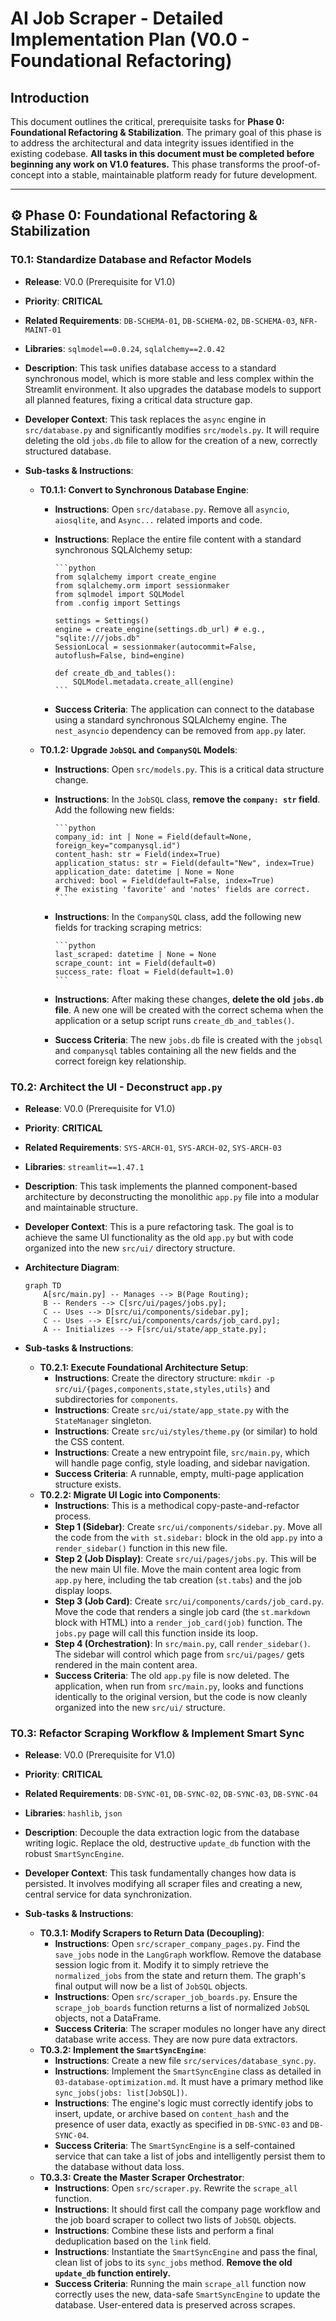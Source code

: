 # AI Job Scraper - Detailed Implementation Plan (V0.0 - Foundational Refactoring)

## Introduction

This document outlines the critical, prerequisite tasks for **Phase 0: Foundational Refactoring & Stabilization**. The primary goal of this phase is to address the architectural and data integrity issues identified in the existing codebase. **All tasks in this document must be completed before beginning any work on V1.0 features.** This phase transforms the proof-of-concept into a stable, maintainable platform ready for future development.

---

## ⚙️ Phase 0: Foundational Refactoring & Stabilization

### **T0.1: Standardize Database and Refactor Models**

- **Release**: V0.0 (Prerequisite for V1.0)
- **Priority**: **CRITICAL**
- **Related Requirements**: `DB-SCHEMA-01`, `DB-SCHEMA-02`, `DB-SCHEMA-03`, `NFR-MAINT-01`
- **Libraries**: `sqlmodel==0.0.24`, `sqlalchemy==2.0.42`
- **Description**: This task unifies database access to a standard synchronous model, which is more stable and less complex within the Streamlit environment. It also upgrades the database models to support all planned features, fixing a critical data structure gap.
- **Developer Context**: This task replaces the `async` engine in `src/database.py` and significantly modifies `src/models.py`. It will require deleting the old `jobs.db` file to allow for the creation of a new, correctly structured database.

- **Sub-tasks & Instructions**:
  - **T0.1.1: Convert to Synchronous Database Engine**:
    - **Instructions**: Open `src/database.py`. Remove all `asyncio`, `aiosqlite`, and `Async...` related imports and code.
    - **Instructions**: Replace the entire file content with a standard synchronous SQLAlchemy setup:

          ```python
          from sqlalchemy import create_engine
          from sqlalchemy.orm import sessionmaker
          from sqlmodel import SQLModel
          from .config import Settings

          settings = Settings()
          engine = create_engine(settings.db_url) # e.g., "sqlite:///jobs.db"
          SessionLocal = sessionmaker(autocommit=False, autoflush=False, bind=engine)

          def create_db_and_tables():
              SQLModel.metadata.create_all(engine)
          ```

    - **Success Criteria**: The application can connect to the database using a standard synchronous SQLAlchemy engine. The `nest_asyncio` dependency can be removed from `app.py` later.
  - **T0.1.2: Upgrade `JobSQL` and `CompanySQL` Models**:
    - **Instructions**: Open `src/models.py`. This is a critical data structure change.
    - **Instructions**: In the `JobSQL` class, **remove the `company: str` field**. Add the following new fields:

          ```python
          company_id: int | None = Field(default=None, foreign_key="companysql.id")
          content_hash: str = Field(index=True)
          application_status: str = Field(default="New", index=True)
          application_date: datetime | None = None
          archived: bool = Field(default=False, index=True)
          # The existing 'favorite' and 'notes' fields are correct.
          ```

    - **Instructions**: In the `CompanySQL` class, add the following new fields for tracking scraping metrics:

          ```python
          last_scraped: datetime | None = None
          scrape_count: int = Field(default=0)
          success_rate: float = Field(default=1.0)
          ```

    - **Instructions**: After making these changes, **delete the old `jobs.db` file**. A new one will be created with the correct schema when the application or a setup script runs `create_db_and_tables()`.
    - **Success Criteria**: The new `jobs.db` file is created with the `jobsql` and `companysql` tables containing all the new fields and the correct foreign key relationship.

### **T0.2: Architect the UI - Deconstruct `app.py`**

- **Release**: V0.0 (Prerequisite for V1.0)
- **Priority**: **CRITICAL**
- **Related Requirements**: `SYS-ARCH-01`, `SYS-ARCH-02`, `SYS-ARCH-03`
- **Libraries**: `streamlit==1.47.1`
- **Description**: This task implements the planned component-based architecture by deconstructing the monolithic `app.py` file into a modular and maintainable structure.
- **Developer Context**: This is a pure refactoring task. The goal is to achieve the same UI functionality as the old `app.py` but with code organized into the new `src/ui/` directory structure.

- **Architecture Diagram**:

    ```mermaid
    graph TD
        A[src/main.py] -- Manages --> B(Page Routing);
        B -- Renders --> C[src/ui/pages/jobs.py];
        C -- Uses --> D[src/ui/components/sidebar.py];
        C -- Uses --> E[src/ui/components/cards/job_card.py];
        A -- Initializes --> F[src/ui/state/app_state.py];
    ```

- **Sub-tasks & Instructions**:
  - **T0.2.1: Execute Foundational Architecture Setup**:
    - **Instructions**: Create the directory structure: `mkdir -p src/ui/{pages,components,state,styles,utils}` and subdirectories for `components`.
    - **Instructions**: Create `src/ui/state/app_state.py` with the `StateManager` singleton.
    - **Instructions**: Create `src/ui/styles/theme.py` (or similar) to hold the CSS content.
    - **Instructions**: Create a new entrypoint file, `src/main.py`, which will handle page config, style loading, and sidebar navigation.
    - **Success Criteria**: A runnable, empty, multi-page application structure exists.
  - **T0.2.2: Migrate UI Logic into Components**:
    - **Instructions**: This is a methodical copy-paste-and-refactor process.
    - **Step 1 (Sidebar)**: Create `src/ui/components/sidebar.py`. Move all the code from the `with st.sidebar:` block in the old `app.py` into a `render_sidebar()` function in this new file.
    - **Step 2 (Job Display)**: Create `src/ui/pages/jobs.py`. This will be the new main UI file. Move the main content area logic from `app.py` here, including the tab creation (`st.tabs`) and the job display loops.
    - **Step 3 (Job Card)**: Create `src/ui/components/cards/job_card.py`. Move the code that renders a single job card (the `st.markdown` block with HTML) into a `render_job_card(job)` function. The `jobs.py` page will call this function inside its loop.
    - **Step 4 (Orchestration)**: In `src/main.py`, call `render_sidebar()`. The sidebar will control which page from `src/ui/pages/` gets rendered in the main content area.
    - **Success Criteria**: The old `app.py` file is now deleted. The application, when run from `src/main.py`, looks and functions identically to the original version, but the code is now cleanly organized into the new `src/ui/` structure.

### **T0.3: Refactor Scraping Workflow & Implement Smart Sync**

- **Release**: V0.0 (Prerequisite for V1.0)
- **Priority**: **CRITICAL**
- **Related Requirements**: `DB-SYNC-01`, `DB-SYNC-02`, `DB-SYNC-03`, `DB-SYNC-04`
- **Libraries**: `hashlib`, `json`
- **Description**: Decouple the data extraction logic from the database writing logic. Replace the old, destructive `update_db` function with the robust `SmartSyncEngine`.
- **Developer Context**: This task fundamentally changes how data is persisted. It involves modifying all scraper files and creating a new, central service for data synchronization.

- **Sub-tasks & Instructions**:
  - **T0.3.1: Modify Scrapers to Return Data (Decoupling)**:
    - **Instructions**: Open `src/scraper_company_pages.py`. Find the `save_jobs` node in the `LangGraph` workflow. Remove the database session logic from it. Modify it to simply retrieve the `normalized_jobs` from the state and return them. The graph's final output will now be a list of `JobSQL` objects.
    - **Instructions**: Open `src/scraper_job_boards.py`. Ensure the `scrape_job_boards` function returns a list of normalized `JobSQL` objects, not a DataFrame.
    - **Success Criteria**: The scraper modules no longer have any direct database write access. They are now pure data extractors.
  - **T0.3.2: Implement the `SmartSyncEngine`**:
    - **Instructions**: Create a new file `src/services/database_sync.py`.
    - **Instructions**: Implement the `SmartSyncEngine` class as detailed in `03-database-optimization.md`. It must have a primary method like `sync_jobs(jobs: list[JobSQL])`.
    - **Instructions**: The engine's logic must correctly identify jobs to insert, update, or archive based on `content_hash` and the presence of user data, exactly as specified in `DB-SYNC-03` and `DB-SYNC-04`.
    - **Success Criteria**: The `SmartSyncEngine` is a self-contained service that can take a list of jobs and intelligently persist them to the database without data loss.
  - **T0.3.3: Create the Master Scraper Orchestrator**:
    - **Instructions**: Open `src/scraper.py`. Rewrite the `scrape_all` function.
    - **Instructions**: It should first call the company page workflow and the job board scraper to collect two lists of `JobSQL` objects.
    - **Instructions**: Combine these lists and perform a final deduplication based on the `link` field.
    - **Instructions**: Instantiate the `SmartSyncEngine` and pass the final, clean list of jobs to its `sync_jobs` method. **Remove the old `update_db` function entirely.**
    - **Success Criteria**: Running the main `scrape_all` function now correctly uses the new, data-safe `SmartSyncEngine` to update the database. User-entered data is preserved across scrapes.

